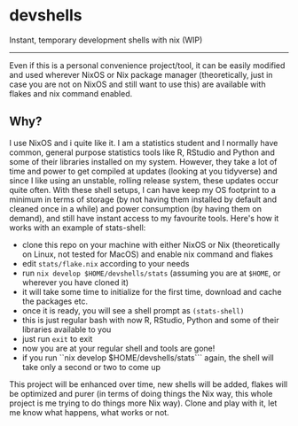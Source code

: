 # devshells
Instant, temporary development shells with nix (WIP)

---

Even if this is a personal convenience project/tool, it can be easily modified and used wherever NixOS or Nix package manager (theoretically, just in case you are not on NixOS and still want to use this) are available with flakes and nix command enabled. 

## Why?

I use NixOS and i quite like it. I am a statistics student and I normally have common, general purpose statistics tools like R, RStudio and Python and some of their libraries installed on my system. However, they take a lot of time and power to get compiled at updates (looking at you tidyverse) and since I like using an unstable, rolling release system, these updates occur quite often. With these shell setups, I can have keep my OS footprint to a minimum in terms of storage (by not having them installed by default and cleaned once in a while) and power consumption (by having them on demand), and still have instant access to my favourite tools. Here's how it works with an example of stats-shell:

- clone this repo on your machine with either NixOS or Nix (theoretically on Linux, not tested for MacOS) and enable nix command and flakes
- edit ```stats/flake.nix``` according to your needs
- run ```nix develop $HOME/devshells/stats``` (assuming you are at ```$HOME```, or wherever you have cloned it)
- it will take some time to initialize for the first time, download and cache the packages etc.
- once it is ready, you will see a shell prompt as ```(stats-shell)```
- this is just regular bash with now R, RStudio, Python and some of their libraries available to you
- just run ```exit``` to exit
- now you are at your regular shell and tools are gone!
- if you run ``nix develop $HOME/devshells/stats``` again, the shell will take only a second or two to come up

This project will be enhanced over time, new shells will be added, flakes will be optimized and purer (in terms of doing things the Nix way, this whole project is me trying to do things more Nix way). Clone and play with it, let me know what happens, what works or not.

